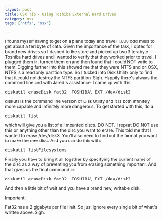 ```yaml
---
layout: post
title: OSX Tip - Using Toshiba External Hard Drives
category: osx
tags: ["ntfs", "osx"]

---
```

I found myself having to get on a plane today and travel 1,000 odd miles to get about a terabyte of data.  Given the importance of the task, I opted for brand new drives so I dashed to the store and picked up two 3 terabyte Toshiba hard drives and I wanted to verify that they worked prior to travel.  I plugged them in, turned them on and then found that I could NOT write to them.  Digging further into this showed me that they were NTFS and on OSX, NTFS is a read only partition type.  So I tucked into Disk Utility only to find that it could not destroy the NTFS partition.  Sigh.  Happily there's always the command line and with Jared's assistance, I came up with this:

<pre>
diskutil eraseDisk fat32  TOSHIBA\ EXT /dev/disk3
</pre>

diskutil is the command line version of Disk Utility and it is both infinitely more capable and infinitely more dangerous.  To get started with this, do a:

<pre>
diskutil list
</pre>

which will give you a list of all mounted discs.  DO NOT.  I repeat DO NOT use this on anything other than the disc you want to erase.  This told me that I wanted to erase /dev/disk3.  You'll also need to find out the format you want to make the new disc.  And you can do this with:

<pre>
diskutil listFilesystems  
</pre>

Finally you have to bring it all together by specifying the current name of the disc as a way of preventing you from erasing something important.  And that gives us the final command or:

<pre>
diskutil eraseDisk fat32  TOSHIBA\ EXT /dev/disk3
</pre>

And then a little bit of wait and you have a brand new, writable disk.

Important:

Fat32 has a 2 gigabyte per file limit.  So just ignore every single bit of what's written above.  Sigh.